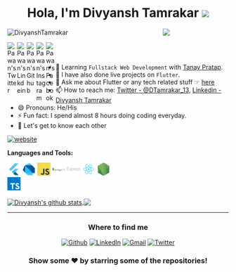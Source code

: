 <div align="center">
   <h1> Hola, I'm Divyansh Tamrakar <img src="https://media.giphy.com/media/hvRJCLFzcasrR4ia7z/giphy.gif" width="25px"></h1>
</div>
<img src="https://camo.githubusercontent.com/410dd0b1b800cd1e13965237beee2a32474be978/68747470733a2f2f6d656469612e67697068792e636f6d2f6d656469612f4d3967624264396e6244724f5475314d71782f67697068792e676966" align="right" width="150"/>

<p align="left"> <img src="https://komarev.com/ghpvc/?username=DivyanshTamrakar&label=Views&color=blue&style=plastic" alt="DivyanshTamrakar" /> </p>

<a href="https://twitter.com/DTamrakar_13">
  <img align="left" alt="Pawan's Twitter" width="22px" src="https://cdn.jsdelivr.net/npm/simple-icons@v3/icons/twitter.svg" />
</a>
<a href="https://www.linkedin.com/in/divyansh-tamrakar/">
  <img align="left" alt="Pawan's Linkdein" width="22px" src="https://cdn.jsdelivr.net/npm/simple-icons@v3/icons/linkedin.svg" />
</a>
<a href="https://github.com/DivyanshTamrakar">
  <img align="left" alt="Pawan's Github" width="22px" src="https://cdn.jsdelivr.net/npm/simple-icons@v3/icons/github.svg" />
</a>
<a href="https://www.instagram.com/tamrakar_divyansh_01/">
  <img align="left" alt="Pawan's Instagram" width="22px" src="https://cdn.jsdelivr.net/npm/simple-icons@v3/icons/instagram.svg" />
</a>
<a href="https://www.facebook.com/divyansh.tamrakar.7/">
  <img align="left" alt="Pawan's Facebook" width="22px" src="https://cdn.jsdelivr.net/npm/simple-icons@v3/icons/facebook.svg" />
</a>
<br/>
<br/>



- 🔭 Learning `Fullstack Web Development` with [Tanay Pratap](https://twitter.com/tanaypratap).
- 🌱 I have also done live projects on `Flutter`.
- 💬 Ask me about Flutter or any tech related stuff ☞ [here](https://www.instagram.com/tamrakar_divyansh_01/)
- 📫 How to reach me: [Twitter - @DTamrakar_13](https://twitter.com/DTamrakar_13), [Linkedin - Divyansh Tamrakar](https://www.linkedin.com/in/divyansh-tamrakar/)
- 😄 Pronouns: He/His
- ⚡ Fun fact: I spend almost 8 hours doing coding everyday.
- 💭 Let's get to know each other 

[![website](https://img.shields.io/badge/PortfolioWebsite-tamrakardivyansh189.netlify.app-2648ff?style=flat-square&logo=google-chrome)](https://tamrakardivyansh189.netlify.app/)


**Languages and Tools:**

  
<code><img height="30" src="https://raw.githubusercontent.com/github/explore/80688e429a7d4ef2fca1e82350fe8e3517d3494d/topics/flutter/flutter.png"></code>
<code><img height="30" src="https://raw.githubusercontent.com/github/explore/80688e429a7d4ef2fca1e82350fe8e3517d3494d/topics/dart/dart.png"></code>
<code><img height="30" src="https://raw.githubusercontent.com/github/explore/80688e429a7d4ef2fca1e82350fe8e3517d3494d/topics/javascript/javascript.png"></code>
<code><img height="30" src="https://raw.githubusercontent.com/github/explore/80688e429a7d4ef2fca1e82350fe8e3517d3494d/topics/mongodb/mongodb.png"></code>
<code><img height="30" src="https://raw.githubusercontent.com/github/explore/80688e429a7d4ef2fca1e82350fe8e3517d3494d/topics/express/express.png"></code>
<code><img height="30" src="https://raw.githubusercontent.com/github/explore/80688e429a7d4ef2fca1e82350fe8e3517d3494d/topics/react/react.png"></code>
<code><img height="30" src="https://raw.githubusercontent.com/github/explore/80688e429a7d4ef2fca1e82350fe8e3517d3494d/topics/nodejs/nodejs.png"></code>  
<code><img height="30" src="https://raw.githubusercontent.com/github/explore/80688e429a7d4ef2fca1e82350fe8e3517d3494d/topics/typescript/typescript.png"></code>  


<a href="https://github.com/DivyanshTamrakar">
 <img align="center" src="https://github-readme-stats.vercel.app/api?username=DivyanshTamrakar&show_icons=true&theme=light&line_height=27" alt="Divyansh's github stats"/>
</a>
<a href="https://github.com/DivyanshTamrakar">
  <img align="center" src="https://github-readme-stats.vercel.app/api/top-langs/?username=DivyanshTamrakar&theme=light&hide_langs_below=1" />
</a>

<div align="center">
  
   
---

<h3>Where to find me</h3>
<p align="center"><a href="https://github.com/DivyanshTamrakar" target="_blank"><img alt="Github" src="https://img.shields.io/badge/GitHub-%2312100E.svg?&style=for-the-badge&logo=Github&logoColor=white" /></a>  <a href="https://www.linkedin.com/in/divyansh-tamrakar/" target="_blank"><img alt="LinkedIn" src="https://img.shields.io/badge/linkedin-%230077B5.svg?&style=for-the-badge&logo=linkedin&logoColor=white" /></a> <a href="mailto:tamrakardivyansh189@gmail.com" target="_blank"><img alt="Gmail" src="https://img.shields.io/badge/Gmail-D14836?style=for-the-badge&logo=gmail&logoColor=white" /></a> <a href="https://twitter.com/DTamrakar_13" target="_blank"><img alt="Twitter" src="https://img.shields.io/badge/divyansh%20tamrakar%20-%231DA1F2.svg?&style=for-the-badge&logo=Twitter&logoColor=white"/></a>

</p>

### Show some ❤️ by starring some of the repositories!

</div>

